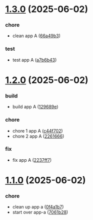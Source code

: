 # [1.3.0](https://github.com/alyssariah/monorepo-changeset/compare/app-a@v1.2.0...app-a@1.3.0) (2025-06-02)

### chore

- clean app A ([66a49b3](https://github.com/alyssariah/monorepo-changeset/commit/66a49b3bd8c155ecc358f240ed3d09e8d726c8cc))

### test

- test app A ([a7b6b43](https://github.com/alyssariah/monorepo-changeset/commit/a7b6b431866ec7334a62c5a2b6d7b4482c370582))

# [1.2.0](https://github.com/alyssariah/monorepo-changeset/compare/app-a@v1.1.0...app-a@1.2.0) (2025-06-02)

### build

- build app A ([129689e](https://github.com/alyssariah/monorepo-changeset/commit/129689ed5fb9f48e04f9ec87708cb304aadc41fa))

### chore

- chore 1 app A ([c44f702](https://github.com/alyssariah/monorepo-changeset/commit/c44f702fd1790f5877573d694b98d6d07b75cd8f))
- chore 2 app A ([2261666](https://github.com/alyssariah/monorepo-changeset/commit/226166640629d7f470dffadacce26468f58fbd06))

### fix

- fix app A ([2237ff7](https://github.com/alyssariah/monorepo-changeset/commit/2237ff7d82ff27262481eaa249e947e2dc2be825))

# [1.1.0](https://github.com/alyssariah/monorepo-changeset/compare/app-a@1.0.0...app-a@1.1.0) (2025-06-02)

### chore

- clean up app a ([0f4a1b7](https://github.com/alyssariah/monorepo-changeset/commit/0f4a1b78cdc7231ada8f23c6687ec5e2aafe8312))
- start over app-a ([7061b28](https://github.com/alyssariah/monorepo-changeset/commit/7061b28135c7722ecbf20e1a70c7c3e5b85420f1))
